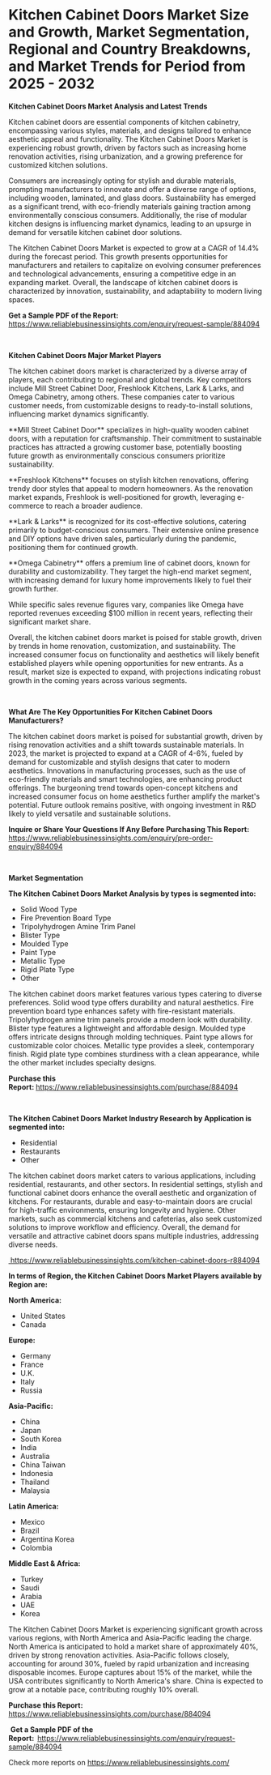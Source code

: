 <p><h1>Kitchen Cabinet Doors Market Size and Growth, Market Segmentation, Regional and Country Breakdowns, and Market Trends for Period from 2025 -  2032</h1></p><p><strong>Kitchen Cabinet Doors Market Analysis and Latest Trends</strong></p>
<p><p>Kitchen cabinet doors are essential components of kitchen cabinetry, encompassing various styles, materials, and designs tailored to enhance aesthetic appeal and functionality. The Kitchen Cabinet Doors Market is experiencing robust growth, driven by factors such as increasing home renovation activities, rising urbanization, and a growing preference for customized kitchen solutions. </p><p>Consumers are increasingly opting for stylish and durable materials, prompting manufacturers to innovate and offer a diverse range of options, including wooden, laminated, and glass doors. Sustainability has emerged as a significant trend, with eco-friendly materials gaining traction among environmentally conscious consumers. Additionally, the rise of modular kitchen designs is influencing market dynamics, leading to an upsurge in demand for versatile kitchen cabinet door solutions.</p><p>The Kitchen Cabinet Doors Market is expected to grow at a CAGR of 14.4% during the forecast period. This growth presents opportunities for manufacturers and retailers to capitalize on evolving consumer preferences and technological advancements, ensuring a competitive edge in an expanding market. Overall, the landscape of kitchen cabinet doors is characterized by innovation, sustainability, and adaptability to modern living spaces.</p></p>
<p><strong>Get a Sample PDF of the Report:&nbsp;</strong> <a href="https://www.reliablebusinessinsights.com/enquiry/request-sample/884094?utm_campaign=2109&utm_medium=2&utm_source=Github&utm_content=ia&utm_term=05022025&utm_id=kitchen-cabinet-doors">https://www.reliablebusinessinsights.com/enquiry/request-sample/884094</a></p>
<p>&nbsp;</p>
<p><strong>Kitchen Cabinet Doors Major Market Players</strong></p>
<p><p>The kitchen cabinet doors market is characterized by a diverse array of players, each contributing to regional and global trends. Key competitors include Mill Street Cabinet Door, Freshlook Kitchens, Lark & Larks, and Omega Cabinetry, among others. These companies cater to various customer needs, from customizable designs to ready-to-install solutions, influencing market dynamics significantly.</p><p>**Mill Street Cabinet Door** specializes in high-quality wooden cabinet doors, with a reputation for craftsmanship. Their commitment to sustainable practices has attracted a growing customer base, potentially boosting future growth as environmentally conscious consumers prioritize sustainability.</p><p>**Freshlook Kitchens** focuses on stylish kitchen renovations, offering trendy door styles that appeal to modern homeowners. As the renovation market expands, Freshlook is well-positioned for growth, leveraging e-commerce to reach a broader audience.</p><p>**Lark & Larks** is recognized for its cost-effective solutions, catering primarily to budget-conscious consumers. Their extensive online presence and DIY options have driven sales, particularly during the pandemic, positioning them for continued growth.</p><p>**Omega Cabinetry** offers a premium line of cabinet doors, known for durability and customizability. They target the high-end market segment, with increasing demand for luxury home improvements likely to fuel their growth further. </p><p>While specific sales revenue figures vary, companies like Omega have reported revenues exceeding $100 million in recent years, reflecting their significant market share.</p><p>Overall, the kitchen cabinet doors market is poised for stable growth, driven by trends in home renovation, customization, and sustainability. The increased consumer focus on functionality and aesthetics will likely benefit established players while opening opportunities for new entrants. As a result, market size is expected to expand, with projections indicating robust growth in the coming years across various segments.</p></p>
<p>&nbsp;</p>
<p><strong>What Are The Key Opportunities For Kitchen Cabinet Doors Manufacturers?</strong></p>
<p><p>The kitchen cabinet doors market is poised for substantial growth, driven by rising renovation activities and a shift towards sustainable materials. In 2023, the market is projected to expand at a CAGR of 4-6%, fueled by demand for customizable and stylish designs that cater to modern aesthetics. Innovations in manufacturing processes, such as the use of eco-friendly materials and smart technologies, are enhancing product offerings. The burgeoning trend towards open-concept kitchens and increased consumer focus on home aesthetics further amplify the market's potential. Future outlook remains positive, with ongoing investment in R&D likely to yield versatile and sustainable solutions.</p></p>
<p><strong>Inquire or Share Your Questions If Any Before Purchasing This Report:</strong> <a href="https://www.reliablebusinessinsights.com/enquiry/pre-order-enquiry/884094?utm_campaign=2109&utm_medium=2&utm_source=Github&utm_content=ia&utm_term=05022025&utm_id=kitchen-cabinet-doors">https://www.reliablebusinessinsights.com/enquiry/pre-order-enquiry/884094</a></p>
<p>&nbsp;</p>
<p><strong>Market Segmentation</strong></p>
<p><strong>The Kitchen Cabinet Doors Market Analysis by types is segmented into:</strong></p>
<p><ul><li>Solid Wood Type</li><li>Fire Prevention Board Type</li><li>Tripolyhydrogen Amine Trim Panel</li><li>Blister Type</li><li>Moulded Type</li><li>Paint Type</li><li>Metallic Type</li><li>Rigid Plate Type</li><li>Other</li></ul></p>
<p><p>The kitchen cabinet doors market features various types catering to diverse preferences. Solid wood type offers durability and natural aesthetics. Fire prevention board type enhances safety with fire-resistant materials. Tripolyhydrogen amine trim panels provide a modern look with durability. Blister type features a lightweight and affordable design. Moulded type offers intricate designs through molding techniques. Paint type allows for customizable color choices. Metallic type provides a sleek, contemporary finish. Rigid plate type combines sturdiness with a clean appearance, while the other market includes specialty designs.</p></p>
<p><strong>Purchase this Report:&nbsp;</strong><a href="https://www.reliablebusinessinsights.com/purchase/884094?utm_campaign=2109&utm_medium=2&utm_source=Github&utm_content=ia&utm_term=05022025&utm_id=kitchen-cabinet-doors">https://www.reliablebusinessinsights.com/purchase/884094</a></p>
<p>&nbsp;</p>
<p><strong>The Kitchen Cabinet Doors Market Industry Research by Application is segmented into:</strong></p>
<p><ul><li>Residential</li><li>Restaurants</li><li>Other</li></ul></p>
<p><p>The kitchen cabinet doors market caters to various applications, including residential, restaurants, and other sectors. In residential settings, stylish and functional cabinet doors enhance the overall aesthetic and organization of kitchens. For restaurants, durable and easy-to-maintain doors are crucial for high-traffic environments, ensuring longevity and hygiene. Other markets, such as commercial kitchens and cafeterias, also seek customized solutions to improve workflow and efficiency. Overall, the demand for versatile and attractive cabinet doors spans multiple industries, addressing diverse needs.</p></p>
<p><a href="https://www.reliablebusinessinsights.com/kitchen-cabinet-doors-r884094?utm_campaign=2109&utm_medium=2&utm_source=Github&utm_content=ia&utm_term=05022025&utm_id=kitchen-cabinet-doors">&nbsp;https://www.reliablebusinessinsights.com/kitchen-cabinet-doors-r884094</a></p>
<p><strong>In terms of Region, the Kitchen Cabinet Doors Market Players available by Region are:</strong></p>
<p>
    <p> <strong> North America: </strong>
        <ul>
            <li>United States</li>
            <li>Canada</li>
        </ul>
        </p> 
    <p> <strong> Europe: </strong>
        <ul>
            <li>Germany</li>
            <li>France</li>
            <li>U.K.</li>
            <li>Italy</li>
            <li>Russia</li>
        </ul>
        </p> 
    <p> <strong> Asia-Pacific: </strong>
        <ul>
            <li>China</li>
            <li>Japan</li>
            <li>South Korea</li>
            <li>India</li>
            <li>Australia</li>
            <li>China Taiwan</li>
            <li>Indonesia</li>
            <li>Thailand</li>
            <li>Malaysia</li>
        </ul>
        </p> 
    <p> <strong> Latin America: </strong>
        <ul>
            <li>Mexico</li>
            <li>Brazil</li>
            <li>Argentina Korea</li>
            <li>Colombia</li>
        </ul>
        </p> 
    <p> <strong> Middle East & Africa: </strong>
        <ul>
            <li>Turkey</li>
            <li>Saudi</li>
            <li>Arabia</li>
            <li>UAE</li>
            <li>Korea</li>
        </ul>
    </p>
    </p>
<p><p>The Kitchen Cabinet Doors Market is experiencing significant growth across various regions, with North America and Asia-Pacific leading the charge. North America is anticipated to hold a market share of approximately 40%, driven by strong renovation activities. Asia-Pacific follows closely, accounting for around 30%, fueled by rapid urbanization and increasing disposable incomes. Europe captures about 15% of the market, while the USA contributes significantly to North America's share. China is expected to grow at a notable pace, contributing roughly 10% overall.</p></p>
<p><strong>Purchase this Report: </strong><a href="https://www.reliablebusinessinsights.com/purchase/884094?utm_campaign=2109&utm_medium=2&utm_source=Github&utm_content=ia&utm_term=05022025&utm_id=kitchen-cabinet-doors">https://www.reliablebusinessinsights.com/purchase/884094</a></p>
<p>&nbsp;<strong>Get a Sample PDF of the Report:&nbsp;&nbsp;</strong><a href="https://www.reliablebusinessinsights.com/enquiry/request-sample/884094?utm_campaign=2109&utm_medium=2&utm_source=Github&utm_content=ia&utm_term=05022025&utm_id=kitchen-cabinet-doors">https://www.reliablebusinessinsights.com/enquiry/request-sample/884094</a></p>
<p><strong></strong></p>
<p>Check more reports on <a href="https://www.reliablebusinessinsights.com/?utm_campaign=2109&utm_medium=2&utm_source=Github&utm_content=ia&utm_term=05022025&utm_id=kitchen-cabinet-doors">https://www.reliablebusinessinsights.com/</a></p>